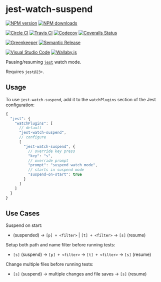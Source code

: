 # jest-watch-suspend

[![NPM version][npm-image]][npm-url]
[![NPM downloads][downloads-image]][downloads-url]

[![Circle CI][circleci-image]][circleci-url]
[![Travis CI][travis-image]][travis-url]
[![Codecov][codecov-image]][codecov-url]
[![Coveralls Status][coveralls-image]][coveralls-url]

[![Greenkeeper][greenkeeper-image]][greenkeeper-url]
[![Semantic Release][semantic-release-image]][semantic-release-url]

[![Visual Studio Code][vscode-image]][vscode-url]
[![Wallaby.js][wallaby-image]][wallaby-url]

Pausing/resuming [`jest`](https://jestjs.io/) watch mode.

Requires `jest@23+`.

## Usage

To use `jest-watch-suspend`,
add it to the `watchPlugins` section of the Jest configuration:

```js
{
  "jest": {
    "watchPlugins": [
      // default
      "jest-watch-suspend",
      // configure
      [
        "jest-watch-suspend", {
          // override key press
          "key": "s",
          // override prompt
          "prompt": "suspend watch mode",
          // starts in suspend mode
          "suspend-on-start": true
        }
      ]
    ]
  }
}
```

## Use Cases

Suspend on start:

- (suspended) -> `[p] + <filter>` | `[t] + <filter>` -> `[s]` (resume)

Setup both path and name filter before running tests:

- `[s]` (suspend) -> `[p] + <filter>` -> `[t] + <filter>` -> `[s]` (resume)

Change multiple files before running tests:

- `[s]` (suspend) -> multiple changes and file saves -> `[s]` (resume)

[circleci-image]: https://circleci.com/gh/unional/jest-watch-suspend/tree/master.svg?style=shield
[circleci-url]: https://circleci.com/gh/unional/jest-watch-suspend/tree/master
[codecov-image]: https://codecov.io/gh/unional/jest-watch-suspend/branch/master/graph/badge.svg
[codecov-url]: https://codecov.io/gh/unional/jest-watch-suspend
[coveralls-image]: https://coveralls.io/repos/github/unional/jest-watch-suspend/badge.svg?branch=master
[coveralls-url]: https://coveralls.io/github/unional/jest-watch-suspend?branch=master
[downloads-image]: https://img.shields.io/npm/dm/jest-watch-suspend.svg?style=flat
[downloads-url]: https://npmjs.org/package/jest-watch-suspend
[greenkeeper-image]: https://badges.greenkeeper.io/unional/jest-watch-suspend.svg
[greenkeeper-url]: https://greenkeeper.io/
[npm-image]: https://img.shields.io/npm/v/jest-watch-suspend.svg?style=flat
[npm-url]: https://npmjs.org/package/jest-watch-suspend
[semantic-release-image]: https://img.shields.io/badge/%20%20%F0%9F%93%A6%F0%9F%9A%80-semantic--release-e10079.svg
[semantic-release-url]: https://github.com/semantic-release/semantic-release
[travis-image]: https://img.shields.io/travis/unional/jest-watch-suspend/master.svg?style=flat
[travis-url]: https://travis-ci.org/unional/jest-watch-suspend?branch=master
[vscode-image]: https://img.shields.io/badge/vscode-ready-green.svg
[vscode-url]: https://code.visualstudio.com/
[wallaby-image]: https://img.shields.io/badge/wallaby.js-configured-green.svg
[wallaby-url]: https://wallabyjs.com
